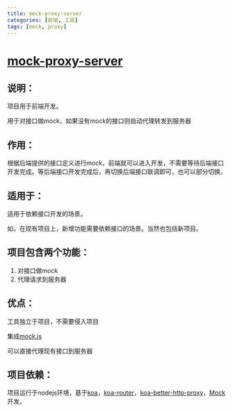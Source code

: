 ```yaml
---
title: mock-proxy-server
categories: [前端, 工具]
tags: [mock, proxy]
---
```


# [**mock-proxy-server**](https://github.com/wengshenggui/mock-proxy-server)

## 说明：

项目用于前端开发。

用于对接口做mock，如果没有mock的接口则自动代理转发到服务器

## 作用：

根据后端提供的接口定义进行mock，前端就可以进入开发，不需要等待后端接口开发完成。等后端接口开发完成后，再切换后端接口联调即可，也可以部分切换。

## 适用于：

适用于依赖接口开发的场景。

如，在现有项目上，新增功能需要依赖接口的场景。当然也包括新项目。

## 项目包含两个功能：

1. 对接口做mock
2. 代理请求到服务器

## 优点：

工具独立于项目，不需要侵入项目

集成[mock.js](http://mockjs.com/)

可以直接代理现有接口到服务器

## 项目依赖：

项目运行于nodejs环境，基于[koa](https://github.com/koajs/koa)，[koa-router](https://github.com/ZijianHe/koa-router)，[koa-better-http-proxy](https://github.com/nsimmons/koa-better-http-proxy)，[Mock ](https://github.com/nuysoft/Mock) 开发。

